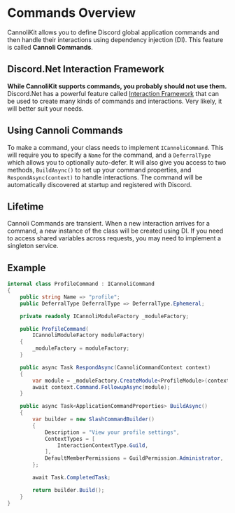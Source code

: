 # Commands Overview
CannoliKit allows you to define Discord global application commands and then handle their interactions using dependency injection (DI). This feature is called **Cannoli Commands**.

## Discord.Net Interaction Framework
 **While CannoliKit supports commands, you probably should not use them.** Discord.Net has a powerful feature called [Interaction Framework](https://docs.discordnet.dev/guides/int_framework/intro.html) that can be used to create many kinds of commands and interactions. Very likely, it will better suit your needs.

 ## Using Cannoli Commands

To make a command, your class needs to implement `ICannoliCommand`. This will require you to specify a `Name` for the command, and a `DeferralType` which allows you to optionally auto-defer. It will also give you access to two methods, `BuildAsync()` to set up your command properties, and `RespondAsync(context)` to handle interactions. The command will be automatically discovered at startup and registered with Discord.

## Lifetime

Cannoli Commands are transient. When a new interaction arrives for a command, a new instance of the class will be created using DI. If you need to access shared variables across requests, you may need to implement a singleton service.

## Example

```csharp
internal class ProfileCommand : ICannoliCommand
{
    public string Name => "profile";
    public DeferralType DeferralType => DeferralType.Ephemeral;

    private readonly ICannoliModuleFactory _moduleFactory;

    public ProfileCommand(
        ICannoliModuleFactory moduleFactory)
    {
        _moduleFactory = moduleFactory;
    }

    public async Task RespondAsync(CannoliCommandContext context)
    {
        var module = _moduleFactory.CreateModule<ProfileModule>(context.Command.User);
        await context.Command.FollowupAsync(module);
    }

    public async Task<ApplicationCommandProperties> BuildAsync()
    {
        var builder = new SlashCommandBuilder()
        {
            Description = "View your profile settings",
            ContextTypes = [
                InteractionContextType.Guild,
            ],
            DefaultMemberPermissions = GuildPermission.Administrator,
        };

        await Task.CompletedTask;

        return builder.Build();
    }
}
```
